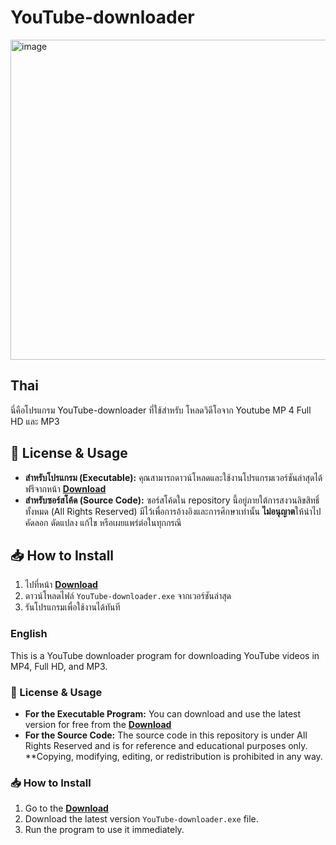 # YouTube-downloader 
<img width="512" height="512" alt="image" src="https://github.com/user-attachments/assets/b7169107-7cb1-4a93-b6da-219e2ad48ecc" /> 

## Thai
นี่คือโปรแกรม YouTube-downloader ที่ใช้สำหรับ โหลดวิดีโอจาก Youtube MP 4 Full HD และ MP3

## 📜 License & Usage

* **สำหรับโปรแกรม (Executable):** คุณสามารถดาวน์โหลดและใช้งานโปรแกรมเวอร์ชันล่าสุดได้ฟรีจากหน้า **[Download](https://github.com/cybercatakna/youtube-downloader-app/releases/download/Version-auto-update/YouTube-downloader.exe)**
* **สำหรับซอร์สโค้ด (Source Code):** ซอร์สโค้ดใน repository นี้อยู่ภายใต้การสงวนลิขสิทธิ์ทั้งหมด (All Rights Reserved) มีไว้เพื่อการอ้างอิงและการศึกษาเท่านั้น **ไม่อนุญาต**ให้นำไปคัดลอก ดัดแปลง แก้ไข หรือเผยแพร่ต่อในทุกกรณี

## 📥 How to Install

1.  ไปที่หน้า **[Download](https://github.com/cybercatakna/youtube-downloader-app/releases/download/Version-auto-update/YouTube-downloader.exe)**
2.  ดาวน์โหลดไฟล์ `YouTube-downloader.exe` จากเวอร์ชันล่าสุด
3.  รันโปรแกรมเพื่อใช้งานได้ทันที

### English
This is a YouTube downloader program for downloading YouTube videos in MP4, Full HD, and MP3.

### 📜 License & Usage

* **For the Executable Program:** You can download and use the latest version for free from the **[Download](https://github.com/cybercatakna/youtube-downloader-app/releases/download/Version-auto-update/YouTube-downloader.exe)**
* **For the Source Code:** The source code in this repository is under All Rights Reserved and is for reference and educational purposes only. **Copying, modifying, editing, or redistribution is prohibited in any way.

### 📥 How to Install

1. Go to the **[Download](https://github.com/cybercatakna/youtube-downloader-app/releases/download/Version-auto-update/YouTube-downloader.exe)**
2. Download the latest version `YouTube-downloader.exe` file.
3. Run the program to use it immediately.
